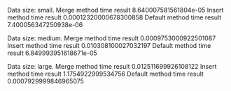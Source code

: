 Data size: small.
Merge method time result 8.640007581561804e-05
Insert method time result 0.00012320000678300858
Default method time result 7.400056347250938e-06

Data size: medium.
Merge method time result 0.0009753000922501087
Insert method time result 0.010308100027032197
Default method time result 6.849993951618671e-05

Data size: large.
Merge method time result 0.012511699926108122
Insert method time result 1.1754922999534756
Default method time result 0.0007929999846965075

